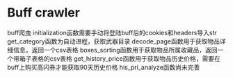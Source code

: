 # Buff crawler
buff爬虫
initialization函数需要手动将登陆buff后的cookies和headers导入str
get_category函数为自动进程，获取武器目录
decode_page函数用于获取物品详细信息，返回一个csv表格
boxes_sorting函数用于获取物品所属收藏品，返回一个带箱子表格的csv表格
get_history_price函数用于获取物品历史价格，需要在buff上购买高闪券才能获取90天历史价格
his_pri_analyze函数尚未完善
